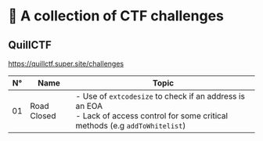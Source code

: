 # 🔐 A collection of CTF challenges

## QuillCTF

https://quillctf.super.site/challenges

| N° | Name        | Topic                                                                                             |
| -- | ----------- | ------------------------------------------------------------------------------------------------- |
| 01 | Road Closed | - Use of `extcodesize` to check if an address is an EOA<br>- Lack of access control for some critical methods (e.g `addToWhitelist`) |

